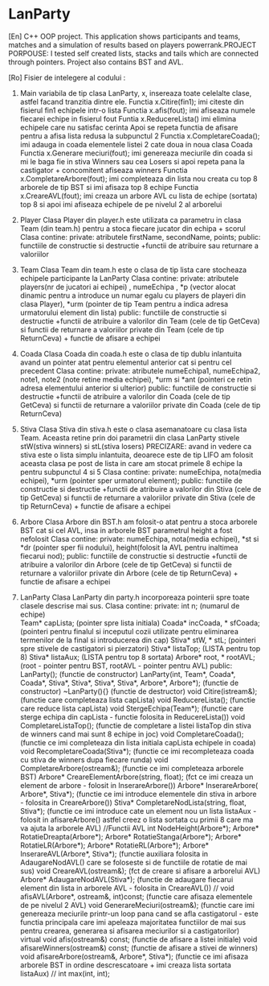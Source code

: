 # LanParty
[En]
C++ OOP project. This application shows participants and teams, matches and a simulation of results based on players powerrank.PROJECT PORPOUSE:  I tested self created lists,  stacks and tails which are connected  through pointers. Project also contains BST and AVL.

[Ro]
Fisier de intelegere al codului :

1. Main
   variabila de tip clasa LanParty, x, insereaza toate celelalte clase, astfel facand tranzitia dintre ele.
   Functia x.Citire(fin1); imi citeste din fisierul fin1 echipele intr-o lista
   Functia x.afis(fout); imi afiseaza numele fiecarei echipe in fisierul fout
   Funtia x.ReducereLista() imi elimina echipele care nu satisfac cerinta
   Apoi se repeta functia de afisare pentru a afisa lista redusa la subpunctul 2
   Functia x.CompletareCoada(); imi adauga in coada elementele listei 2 cate doua in noua clasa Coada
   Functia x.Generare meciuri(fout); imi genereaza meciurile din coada si mi le baga fie in stiva Winners sau cea Losers si apoi repeta pana la castigator + concomitent afiseaza winners
   Functia x.CompletareArbore(fout); imi completeaza din lista nou creata cu top 8 arborele de tip BST si imi afisaza top 8 echipe
   Functia x.CreareAVL(fout); imi creaza un arbore AVL cu lista de echipe (sortata) top 8 si apoi imi afiseaza echipele de pe nivelul 2 al arborelui

2. Player
   Clasa Player din player.h este utilizata ca parametru in clasa Team (din team.h) pentru a stoca fiecare jucator din echipa + scorul
   Clasa contine: 
   private: atributele firstName, secondName, points;
   public: functiile de constructie si destructie +functii de atribuire sau returnare a valoriilor

3. Team
   Clasa Team din team.h este o clasa de tip lista care stocheaza echipele participante la LanParty
   Clasa contine:
   private: atributele players(nr de jucatori ai echipei) , numeEchipa , *p (vector alocat dinamic pentru a introduce un numar egalu cu players de playeri din clasa Player), *urm (pointer de tip Team pentru a indica adresa urmatorului element din lista)
   public: functiile de constructie si destructie +functii de atribuire a valorilor din Team (cele de tip GetCeva) si functii de returnare a valoriilor private din Team (cele de tip ReturnCeva) + functie de afisare a echipei
 
4. Coada
   Clasa Coada din coada.h este o clasa de tip dublu inlantuita avand un pointer atat pentru elementul anterior cat si pentru cel precedent
   Clasa contine:
   private: atributele numeEchipa1, numeEchipa2, note1, note2 (note retine media echipei), *urm si *ant (pointeri ce retin adresa elementului anterior si ulterior)
   public: functiile de constructie si destructie +functii de atribuire a valorilor din Coada (cele de tip GetCeva) si functii de returnare a valoriilor private din Coada (cele de tip ReturnCeva)

5. Stiva
   Clasa Stiva din stiva.h este o clasa asemanatoare cu clasa lista Team. Aceasta retine prin doi parametrii din clasa LanParty stivele stW(stiva winners) si stL(stiva losers)
   PRECIZARE: avand in vedere ca stiva este o lista simplu inlantuita, deoarece este de tip LIFO am folosit aceasta clasa pe post de lista in care am stocat primele 8 echipe la pentru subpunctul 4 si 5
   Clasa contine:
   private: numeEchipa, nota(media echipei), *urm (pointer sper urmatorul element);
   public: functiile de constructie si destructie +functii de atribuire a valorilor din Stiva (cele de tip GetCeva) si functii de returnare a valoriilor private din Stiva (cele de tip ReturnCeva) + functie de afisare a echipei

6. Arbore
   Clasa Arbore din BST.h am folosit-o atat pentru a stoca arborele BST cat si cel AVL, insa in arborele BST parametrul height a fost nefolosit
   Clasa contine:
   private: numeEchipa, nota(media echipei), *st si *dr (pointer sper fii nodului), height(folosit la AVL pentru inaltimea fiecarui nod);
   public: functiile de constructie si destructie +functii de atribuire a valorilor din Arbore (cele de tip GetCeva) si functii de returnare a valoriilor private din Arbore (cele de tip ReturnCeva) + functie de afisare a echipei

7. LanParty
   Clasa LanParty din party.h incorporeaza pointerii spre toate clasele descrise mai sus.
   Clasa contine:
private:
	int n;   (numarul de echipe)                                             
	Team* capLista;     (pointer spre lista initiala)
	Coada* incCoada, * sfCoada;       (pointeri pentru finalul si inceputul cozii utilizate pentru eliminarea termenilor de la final si introducerea din cap)
	Stiva* stW, * stL;       (pointeri spre stivele de castigatori si pierzatori)
	Stiva* listaTop;     (LISTA pentru top 8)
	Stiva* listaAux;     (LISTA pentru top 8 sortata)
	Arbore* root, * rootAVL;        (root - pointer pentru BST, rootAVL - pointer pentru AVL)
public:
	LanParty();   (functie de constructor)
	LanParty(int, Team*, Coada*, Coada*, Stiva*, Stiva*, Stiva*, Stiva*, Arbore*, Arbore*);     (functie de constructor)
	~LanParty(){}    (functie de destructor)
	void Citire(istream&);     (functie care completeaza lista capLista)
	void ReducereLista();      (functie care reduce lista capLista)
	void StergeEchipa(Team*);       (functie care sterge echipa din capLista  -  functie folosita in ReducereLista())
	void CompletareListaTop();       (functie de completare a listei listaTop din stiva de winners cand mai sunt 8 echipe in joc)
	void CompletareCoada();        (functie ce imi completeaza din lista initiala capLista echipele in coada)
	void RecompletareCoada(Stiva*);       (functie ce imi recompleteaza coada cu stiva de winners dupa fiecare runda)
	void CompletareArbore(ostream&);      (functie ce imi completeaza arborele BST)
	Arbore* CreareElementArbore(string, float);     (fct ce imi creaza un element de arbore  -  folosit in InserareArbore())
	Arbore* InserareArbore( Arbore*, Stiva*);    (functie ce imi introduce elementele din stiva in arbore  -  folosita in CreareArbore())
	Stiva* CompletareNodLista(string, float, Stiva*);  (functie ce imi introduce cate un element nou un lista listaAux  -  folosit in afisareArbore()  astfel creez o lista sortata cu primii 8 care ma va ajuta la arborele AVL)
	//Functii AVL
	int NodeHeight(Arbore*);
	Arbore* RotatieDreapta(Arbore*);
	Arbore* RotatieStanga(Arbore*);
	Arbore* RotatieLR(Arbore*);
	Arbore* RotatieRL(Arbore*);
	Arbore* InserareAVL(Arbore*, Stiva*);    (functie auxiliara folosita in AdaugareNodAVL()  care se foloseste si de functiile de rotatie de mai sus)
	void CreareAVL(ostream&);    (fct de creare si afisare a arborelui AVL)
	Arbore* AdaugareNodAVL(Stiva*);         (functie de adaugare fiecarui element din lista in arborele AVL  -  folosita in CreareAVL())
	//
	void afisAVL(Arbore*, ostream&, int)const;     (functie care afisaza elementele de pe nivelul 2 AVL)
	void GenerareMeciuri(ostream&);            (functie care imi genereaza meciurile printr-un loop pana cand se afla castigatorul  -  este functia principala care imi apeleaza majoritatea functiilor de mai sus pentru crearea, generarea si afisarea meciurilor si a castigatorilor)
	virtual void afis(ostream&) const;      (functie de afisare a listei initiale)
	void afisareWinners(ostream&) const;        (functie de afisare a stivei de winners)
	void afisareArbore(ostream&, Arbore*, Stiva*);   (functie ce imi afisaza arborele BST in ordine descrescatoare + imi creaza lista sortata listaAux)
	//
	int max(int, int);
